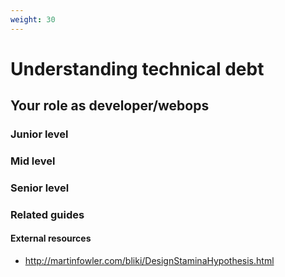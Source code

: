 ```yaml
---
weight: 30
---
```


# Understanding technical debt

## Your role as developer/webops

### Junior level

### Mid level

### Senior level

### Related guides

#### External resources

- http://martinfowler.com/bliki/DesignStaminaHypothesis.html
